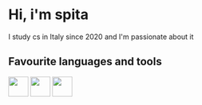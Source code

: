 # Hi, i'm spita

I study cs in Italy since 2020 and I'm passionate about it

Favourite languages and tools
---
<img style="width: 40px;" src="https://cdn.jsdelivr.net/gh/devicons/devicon/icons/vscode/vscode-original.svg" /> <img style="width: 40px;" src="https://cdn.jsdelivr.net/gh/devicons/devicon/icons/csharp/csharp-original.svg" /> <img style="width: 40px;" src="https://cdn.jsdelivr.net/gh/devicons/devicon/icons/typescript/typescript-original.svg" /> 
